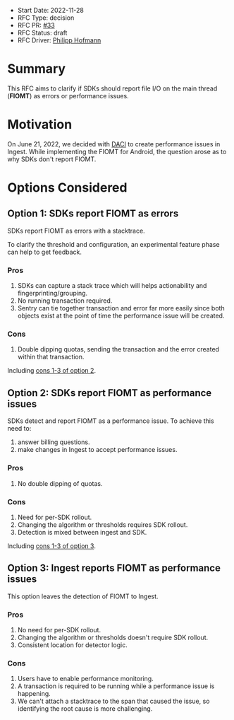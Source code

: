 * Start Date: 2022-11-28
* RFC Type: decision
* RFC PR: [#33](https://github.com/getsentry/rfcs/pull/33)
* RFC Status: draft
* RFC Driver: [Philipp Hofmann](https://github.com/philipphofmann)

# Summary

This RFC aims to clarify if SDKs should report file I/O on the main thread (__FIOMT__) as errors or performance issues.

# Motivation

On June 21, 2022, we decided with [DACI](https://www.notion.so/sentry/Performance-Issue-Creation-POC-e521772ebccb482b83b08f4f8a3db2cb) to create performance issues in Ingest. While implementing the FIOMT for Android, the question arose as to why SDKs don't report FIOMT.

# Options Considered

## Option 1: SDKs report FIOMT as errors

SDKs report FIOMT as errors with a stacktrace. 

To clarify the threshold and configuration, an experimental feature phase can help to get feedback.

### Pros

1. SDKs can capture a stack trace which will helps actionability and fingerprinting/grouping.
2. No running transaction required.
3. Sentry can tie together transaction and error far more easily since both objects exist at the point of time the performance issue will be created.

### Cons

1. Double dipping quotas, sending the transaction and the error created within that transaction.

Including [cons 1-3 of option 2](#option-2-cons).

## Option 2: SDKs report FIOMT as performance issues

SDKs detect and report FIOMT as a performance issue. To achieve this need to:

1. answer billing questions.
2. make changes in Ingest to accept performance issues.

### Pros

1. No double dipping of quotas.

### Cons<a name="option-2-cons"></a>

1. Need for per-SDK rollout.
2. Changing the algorithm or thresholds requires SDK rollout.
3. Detection is mixed between ingest and SDK.

Including [cons 1-3 of option 3](#option-3-cons).

## Option 3: Ingest reports FIOMT as performance issues

This option leaves the detection of FIOMT to Ingest.

### Pros

1. No need for per-SDK rollout.
2. Changing the algorithm or thresholds doesn't require SDK rollout.
4. Consistent location for detector logic.

### Cons <a name="option-3-cons"></a>

1. Users have to enable performance monitoring.
2. A transaction is required to be running while a performance issue is happening.
3. We can't attach a stacktrace to the span that caused the issue, so identifying the root cause is more challenging.
